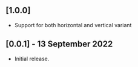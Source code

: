 ## [1.0.0]

* Support for both horizontal and vertical variant

## [0.0.1] - 13 September 2022

* Initial release.
